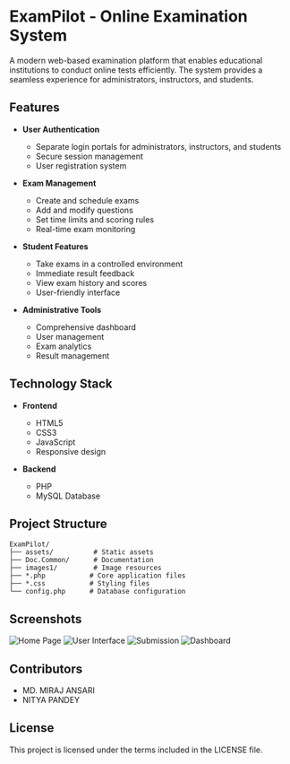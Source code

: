 # ExamPilot - Online Examination System

A modern web-based examination platform that enables educational institutions to conduct online tests efficiently. The system provides a seamless experience for administrators, instructors, and students.

## Features

- **User Authentication**
  - Separate login portals for administrators, instructors, and students
  - Secure session management
  - User registration system

- **Exam Management**
  - Create and schedule exams
  - Add and modify questions
  - Set time limits and scoring rules
  - Real-time exam monitoring

- **Student Features**
  - Take exams in a controlled environment
  - Immediate result feedback
  - View exam history and scores
  - User-friendly interface

- **Administrative Tools**
  - Comprehensive dashboard
  - User management
  - Exam analytics
  - Result management

## Technology Stack

- **Frontend**
  - HTML5
  - CSS3
  - JavaScript
  - Responsive design

- **Backend**
  - PHP
  - MySQL Database

## Project Structure

```
ExamPilot/
├── assets/          # Static assets
├── Doc.Common/      # Documentation
├── images1/         # Image resources
├── *.php           # Core application files
├── *.css           # Styling files
└── config.php      # Database configuration
```

## Screenshots

<img src="https://github.com/mirajhad/Online-Examination-System/blob/master/images1/home.png" alt="Home Page">
<img src="https://github.com/mirajhad/Online-Examination-System/blob/master/images1/user.png" alt="User Interface">
<img src="https://github.com/mirajhad/Online-Examination-System/blob/master/images1/send.png" alt="Submission">
<img src="https://github.com/mirajhad/Online-Examination-System/blob/master/images1/1.png" alt="Dashboard">

## Contributors

- MD. MIRAJ ANSARI
- NITYA PANDEY

## License

This project is licensed under the terms included in the LICENSE file.


